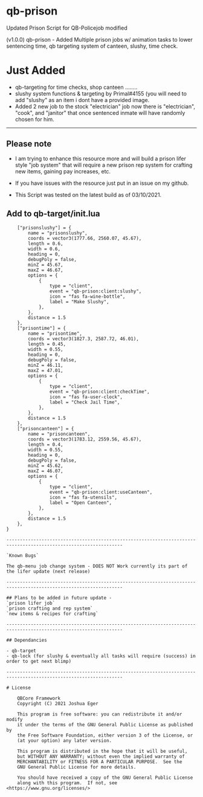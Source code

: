 # qb-prison
Updated Prison Script for QB-Policejob modified

(v1.0.0) qb-prison - Added Multiple prison jobs w/ animation tasks to lower sentencing time, qb targeting system of canteen, slushy, time check.

# Just Added
- qb-targeting for time checks, shop canteen ........
- slushy system functions & targeting by Primal#4155 (you will need to add "slushy" as an item i dont have a provided image.
- Added 2 new job to the stock "electrician" job now there is "electrician", "cook", and "janitor" that once sentenced inmate will have randomly chosen for him.

-----------------------------------------------------------------------------------------------------------------

## Please note

- I am trying to enhance this resource more and will build a prison lifer style "job system" that will require a new prison rep system for crafting new items, gaining pay increases, etc.

- If you have issues with the resource just put in an issue on my github.

- This Script was tested on the latest build as of 03/10/2021.

## Add to qb-target/init.lua

```Config.BoxZones = {
    ["prisonslushy"] = {
        name = "prisonslushy",
        coords = vector3(1777.66, 2560.07, 45.67),
        length = 0.6,
        width = 0.6,
        heading = 0,
        debugPoly = false,
		minZ = 45.67,
		maxZ = 46.67,
        options = {
			{
                type = "client",
                event = "qb-prison:client:slushy",
                icon = "fas fa-wine-bottle",
                label = "Make Slushy",
            },
        },
        distance = 1.5
    },
	["prisontime"] = {
        name = "prisontime",
        coords = vector3(1827.3, 2587.72, 46.01),
        length = 0.45,
        width = 0.55,
        heading = 0,
        debugPoly = false,
		minZ = 46.11,
		maxZ = 47.01,
        options = {
			{
                type = "client",
                event = "qb-prison:client:checkTime",
                icon = "fas fa-user-clock",
                label = "Check Jail Time",
            },
        },
        distance = 1.5
    },
	["prisoncanteen"] = {
        name = "prisoncanteen",
        coords = vector3(1783.12, 2559.56, 45.67),
        length = 0.4,
        width = 0.55,
        heading = 0,
        debugPoly = false,
		minZ = 45.62,
		maxZ = 46.07,
        options = {
			{
                type = "client",
                event = "qb-prison:client:useCanteen",
                icon = "fas fa-utensils",
                label = "Open Canteen",
            },
        },
        distance = 1.5
    },
}

-----------------------------------------------------------------------------------------------------------------

`Known Bugs`

The qb-menu job change system - DOES NOT Work currently its part of the lifer update (next release)

-----------------------------------------------------------------------------------------------------------------

## Plans to be added in future update - 
`prison lifer job`
`prison crafting and rep system`
`new items & recipes for crafting`

-----------------------------------------------------------------------------------------------------------------

## Dependancies

- qb-target
- qb-lock (for slushy & eventually all tasks will require (success) in order to get next blimp)

-----------------------------------------------------------------------------------------------------------------

# License

    QBCore Framework
    Copyright (C) 2021 Joshua Eger

    This program is free software: you can redistribute it and/or modify
    it under the terms of the GNU General Public License as published by
    the Free Software Foundation, either version 3 of the License, or
    (at your option) any later version.

    This program is distributed in the hope that it will be useful,
    but WITHOUT ANY WARRANTY; without even the implied warranty of
    MERCHANTABILITY or FITNESS FOR A PARTICULAR PURPOSE.  See the
    GNU General Public License for more details.

    You should have received a copy of the GNU General Public License
    along with this program.  If not, see <https://www.gnu.org/licenses/>
